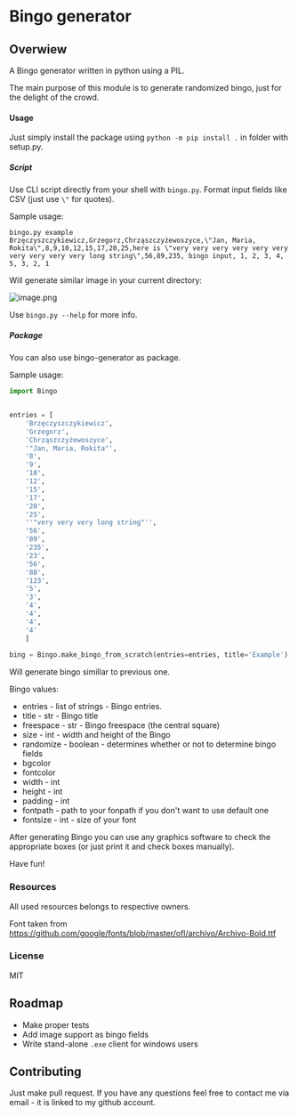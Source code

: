 Bingo generator
===

Overwiew
----
A Bingo generator written in python using a PIL. 

The main purpose of this module is to generate randomized bingo, just for the delight of the crowd.

#### Usage
Just simply install the package using `python -m pip install .` in folder with setup.py.

##### Script
Use CLI script directly from your shell with `bingo.py`. Format input fields like CSV (just use `\"` for quotes).

Sample usage:

`bingo.py example Brzęczyszczykiewicz,Grzegorz,Chrząszczyżewoszyce,\"Jan, Maria, Rokita\",8,9,10,12,15,17,20,25,here is \"very very very very very very very very very very long string\",56,89,235, bingo input, 1, 2, 3, 4, 5, 3, 2, 1`

Will generate similar image in your current directory:

![image.png](https://res.cloudinary.com/hpiynhbhq/image/upload/v1521391685/bwohlcjewuuimacuw6q0.png)

Use `bingo.py --help` for more info.

##### Package
You can also use bingo-generator as package. 

Sample usage:

```python
import Bingo


entries = [
    'Brzęczyszczykiewicz',
    'Grzegorz',
    'Chrząszczyżewoszyce',
    '"Jan, Maria, Rokita"',
    '8',
    '9',
    '10',
    '12',
    '15',
    '17',
    '20',
    '25',
    ''"very very very long string"'',
    '56',
    '89',
    '235',
    '23',
    '56',
    '88',
    '123',
    '5',
    '3',
    '4',
    '4',
    '4',
    '4'
    ]
    
bing = Bingo.make_bingo_from_scratch(entries=entries, title='Example')

```

Will generate bingo simillar to previous one.

Bingo values:
- entries - list of strings - Bingo entries.
- title - str  - Bingo title
- freespace - str - Bingo freespace (the central square) 
- size - int - width and height of the Bingo
- randomize - boolean - determines whether or not to determine bingo fields
- bgcolor 
- fontcolor
- width - int 
- height - int
- padding - int
- fontpath - path to your fonpath if you don't want to use default one
- fontsize - int - size of your font

After generating Bingo you can use any graphics software to check the appropriate boxes (or just print it and check boxes manually). 

Have fun!

### Resources
All used resources belongs to respective owners.

Font taken from https://github.com/google/fonts/blob/master/ofl/archivo/Archivo-Bold.ttf

### License
MIT

Roadmap
---------
- Make proper tests 
- Add image support as bingo fields
- Write stand-alone `.exe` client for windows users
 
Contributing
---------
Just make pull request. If you have any questions feel free to contact me via email - it is linked to my github account.
